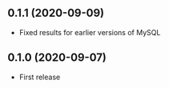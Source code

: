 ## 0.1.1 (2020-09-09)

- Fixed results for earlier versions of MySQL

## 0.1.0 (2020-09-07)

- First release
